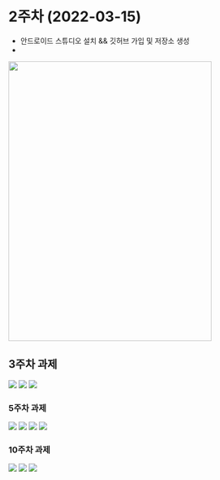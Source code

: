 # 2주차 (2022-03-15)
  - 안드로이드 스튜디오 설치 && 깃허브 가입 및 저장소 생성
  - 
  
<img width="400" height="550" src="./pic/2st.png"></img>



## 3주차 과제


<img width="" height="" src="./pic/3주차_메인.PNG"> </img>
<img width="" height="" src="./pic/3주차_네이버.PNG"> </img>
<img width="" height="" src="./pic/3주차_전화걸기.PNG"> </img>




### 5주차 과제


<img width="" height="" src="./pic/5주차_1.PNG"> </img>
<img width="" height="" src="./pic/5주차_2.PNG"> </img>
<img width="" height="" src="./pic/5주차_3.PNG"> </img>
<img width="" height="" src="./pic/5주차_4.PNG"> </img>



### 10주차 과제


<img width="" height="" src="./pic/10주차_1.png"> </img>
<img width="" height="" src="./pic/10주차_2.png"> </img>
<img width="" height="" src="./pic/10주차_3.png"> </img>
